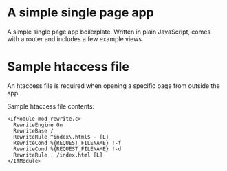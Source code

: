 # A simple single page app
A simple single page app boilerplate.
Written in plain JavaScript, comes with a router and includes a few example views.

# Sample htaccess file
An htaccess file is required when opening a specific page from outside the app.

Sample htaccess file contents:
```
<IfModule mod_rewrite.c>
  RewriteEngine On
  RewriteBase /
  RewriteRule ^index\.html$ - [L]
  RewriteCond %{REQUEST_FILENAME} !-f
  RewriteCond %{REQUEST_FILENAME} !-d
  RewriteRule . /index.html [L]
</IfModule>
```
